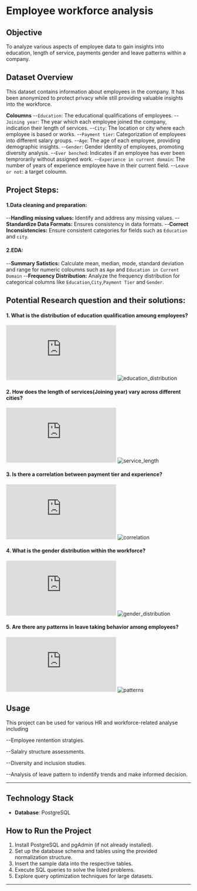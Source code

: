# Employee workforce analysis

## Objective

To analyze various aspects of employee data to gain insights into education, length of service, payments gender and leave patterns within a  company.

## Dataset Overview

This dataset contains information about employees in the company.
It has been anonymized to protect privacy while still providing valuable insights into the workforce.

**Coloumns**
--`Education`: The educational qualifications of employees.
--`Joining year`: The year which each employee joined the company, indication their length of services.
--`City`: The location or city where each employee is based or works.
--`Payment tier`: Categorization of employees into different salary groups.
--`Age`: The age of each employee, providing demographic insights.
--`Gender`: Gender identity of employees, promoting diversity analysis.
--`Ever benched`: Indicates if an employee has ever been temprorarily without assigned work.
--`Experience in current domain`: The number of years of experience employee have in their current field.
--`Leave or not`: a target coloumn.

## Project Steps:

#### **1.Data cleaning and preparation:**

--**Handling missing values:** Identify and address any missing values.
--**Standardize Data Formats:** Ensures consistency in data formats.
--**Correct Inconsistencies:** Ensure consistent categories for fields such as `Education` and `city`.

#### **2.EDA:**
--**Summary Satistics:** Calculate mean, median, mode, standard deviation and range for numeric coloumns such as `Age` and `Education in Current Domain`
--**Frequency Distribution:** Analyze the frequency distribution for categorical columns like `Education`,`City`,`Payment Tier` and `Gender`.

## Potential Research question and their solutions:

#### 1. What is the distribution of education qualification amoung employees?

![SQL query](https://github.com/Yoge-ra/emplyee_workforce_analysis/blob/main/3_queries.sql)
![education_distribution](https://github.com/user-attachments/assets/8bb20b31-6a8e-4c38-9a7a-b1f38dc79e04)

#### 2. How does the length of services(Joining year) vary across different cities?

![SQL query](https://github.com/Yoge-ra/emplyee_workforce_analysis/blob/main/3_queries.sql)
![service_length](https://github.com/user-attachments/assets/bfab0e6f-d255-4c57-b8c2-49921837b429)

#### 3. Is there a correlation between payment tier and experience?

![SQL query](https://github.com/Yoge-ra/emplyee_workforce_analysis/blob/main/3_queries.sql)
![correlation](https://github.com/user-attachments/assets/3fa8d809-fcd2-439b-98fe-c4616142af8e)

#### 4. What is the gender distribution within the workforce?

![SQL query](https://github.com/Yoge-ra/emplyee_workforce_analysis/blob/main/3_queries.sql)
![gender_distribution](https://github.com/user-attachments/assets/bb1824f2-f158-4e08-ab9d-6f944e8a2ecb)

#### 5. Are there any patterns in leave taking behavior among employees?

![SQL query](https://github.com/Yoge-ra/emplyee_workforce_analysis/blob/main/3_queries.sql)
![patterns](https://github.com/user-attachments/assets/245d66ca-198c-4742-a6f1-d37486b4b7da)

## Usage

This project can be used for various HR and workforce-related analyse including

  --Employee rentention stratgies.

  --Salalry structure assessments.

  --Diversity and inclusion studies.

  --Analysis of leave pattern to indentify trends and make informed decision.
  
---
## Technology Stack
- **Database**: PostgreSQL

## How to Run the Project
1. Install PostgreSQL and pgAdmin (if not already installed).
2. Set up the database schema and tables using the provided normalization structure.
3. Insert the sample data into the respective tables.
4. Execute SQL queries to solve the listed problems.
5. Explore query optimization techniques for large datasets.
---
